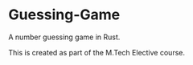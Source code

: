 # Guessing-Game

A number guessing game in Rust.

This is created as part of the M.Tech Elective course.
